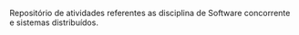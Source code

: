 Repositório de atividades referentes as disciplina de Software concorrente e sistemas distribuídos.

